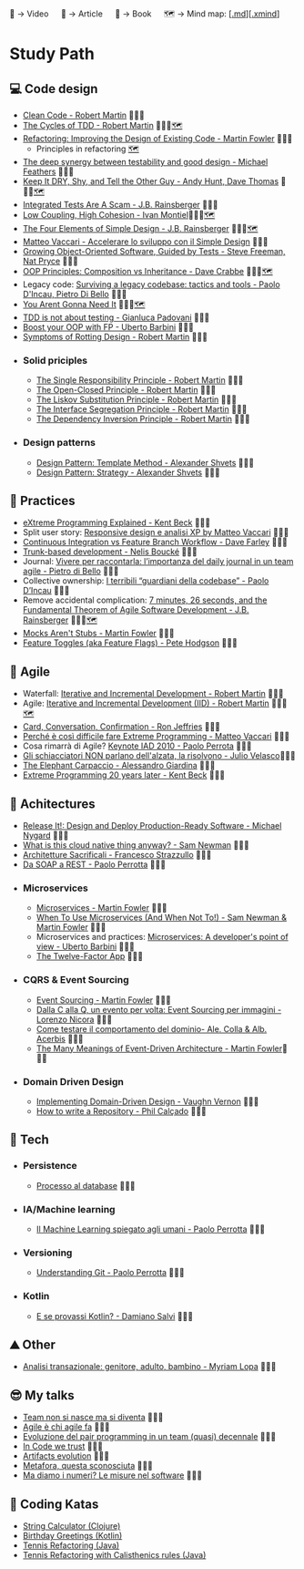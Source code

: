 🎥 -> Video &emsp; 📰 -> Article &emsp; 📗 -> Book &emsp; 🗺️ -> Mind map: [[.md](https://markmap.js.org/)][[.xmind](https://www.xmind.net/)]

# Study Path

## 💻 Code design
* [Clean Code - Robert Martin](https://amzn.to/3u4A3BH) 📗🇬🇧
* [The Cycles of TDD - Robert Martin](https://blog.cleancoder.com/uncle-bob/2014/12/17/TheCyclesOfTDD.html) 📰🇬🇧[🗺️](mind-maps/the_cycles_of_TDD.xmind)
* [Refactoring: Improving the Design of Existing Code - Martin Fowler](https://amzn.to/3fyboRY) 📗🇬🇧
  * Principles in refactoring [🗺️](mind-maps/principles_in_refactoring.xmind)
* [The deep synergy between testability and good design - Michael Feathers](https://www.youtube.com/watch?v=4cVZvoFGJTU)  🎥🇬🇧
* [Keep It DRY, Shy, and Tell the Other Guy - Andy Hunt, Dave Thomas](http://media.pragprog.com/articles/may_04_oo1.pdf) 📰🇬🇧[🗺️](mind-maps/keep_it_dry_shy_and_tell_the_other_guy.mm.md)
* [Integrated Tests Are A Scam - J.B. Rainsberger](https://vimeo.com/80533536) 🎥🇬🇧
* [Low Coupling, High Cohesion - Ivan Montiel](https://medium.com/clarityhub/low-coupling-high-cohesion-3610e35ac4a6)📰🇬🇧[🗺️](low_coupling_high_cohesion.xmind)
* [The Four Elements of Simple Design - J.B. Rainsberger](https://blog.jbrains.ca/permalink/the-four-elements-of-simple-design) 📰🇬🇧[🗺️](mind-maps/the_four_elements_of_simple_design.mm.md)
* [Matteo Vaccari - Accelerare lo sviluppo con il Simple Design](https://www.youtube.com/watch?v=mA9XIxyR1OU&t=2456s) 🎥🇮🇹
* [Growing Object-Oriented Software, Guided by Tests - Steve Freeman, Nat Pryce](https://amzn.to/3sClncL) 📗🇬🇧
* [OOP Principles: Composition vs Inheritance - Dave Crabbe](https://www.youtube.com/watch?v=RiRrcCUyn4M) 🎥🇬🇧[🗺️](mind-maps/composition_vs_inheritance.mm.md)
* Legacy code: [Surviving a legacy codebase: tactics and tools - Paolo D'Incau, Pietro Di Bello](https://www.youtube.com/watch?v=NGfvguzMjqw) 🎥🇬🇧
* [You Arent Gonna Need It](http://wiki.c2.com/?YouArentGonnaNeedIt) 📰🇬🇧[🗺️](mind-maps/you_arent_gonna_need_it.mm.md)
* [TDD is not about testing - Gianluca Padovani](https://vimeo.com/showcase/6668137/video/380836309) 🎥🇮🇹
* [Boost your OOP with FP - Uberto Barbini](https://vimeo.com/showcase/1756292/video/32907017) 🎥🇮🇹
* [Symptoms of Rotting Design - Robert Martin](https://github.com/fracassi-marco/study-path/blob/master/resources/design_principles_and_design_patterns.pdf) 📰🇬🇧
- ### Solid priciples
  * [The Single Responsibility Principle - Robert Martin](resources/solid_srp.pdf) 📰🇬🇧
  * [The Open-Closed Principle - Robert Martin](resources/solid_ocp.pdf) 📰🇬🇧
  * [The Liskov Substitution Principle - Robert Martin](resources/solid_lsp.pdf) 📰🇬🇧
  * [The Interface Segregation Principle - Robert Martin](resources/solid_isp.pdf) 📰🇬🇧
  * [The Dependency Inversion Principle - Robert Martin](resources/solid_dip.pdf) 📰🇬🇧
- ### Design patterns
  * [Design Pattern: Template Method - Alexander Shvets](https://refactoring.guru/design-patterns/template-method) 📰🇬🇧
  * [Design Pattern: Strategy - Alexander Shvets](https://refactoring.guru/design-patterns/strategy) 📰🇬🇧

## 💪 Practices
* [eXtreme Programming Explained - Kent Beck](https://amzn.to/3czziL3) 📗🇬🇧
* Split user story: [Responsive design e analisi XP by Matteo Vaccari](https://www.youtube.com/watch?v=4L9aL_W-Uo0) 🎥🇮🇹
* [Continuous Integration vs Feature Branch Workflow - Dave Farley](https://www.youtube.com/watch?v=v4Ijkq6Myfc&t=1s) 🎥🇬🇧
* [Trunk-based development - Nelis Boucké](https://nelis.boucke.be/post/trunk-based-development/) 📰🇬🇧
* Journal: [Vivere per raccontarla: l’importanza del daily journal in un team agile - Pietro di Bello](https://vimeo.com/195952480) 🎥🇮🇹
* Collective ownership: [I terribili “guardiani della codebase” - Paolo D’Incau](https://vimeo.com/259162101) 🎥🇮🇹
* Remove accidental complication: [7 minutes, 26 seconds, and the Fundamental Theorem of Agile Software Development - J.B. Rainsberger](https://www.youtube.com/watch?v=WSes_PexXcA) 🎥🇬🇧[🗺️](mind-maps/fundamental_theorem_of_agile_software_development.xmind)
* [Mocks Aren't Stubs - Martin Fowler](https://martinfowler.com/articles/mocksArentStubs.html) 📰🇬🇧
* [Feature Toggles (aka Feature Flags) - Pete Hodgson](https://martinfowler.com/articles/feature-toggles.html) 📰🇬🇧

## 🔁 Agile
* Waterfall: [Iterative and Incremental Development - Robert Martin](https://condor.depaul.edu/dmumaugh/readings/handouts/IS375/IIDI.pdf) 📰🇬🇧
* Agile: [Iterative and Incremental Development (IID) - Robert Martin](https://condor.depaul.edu/dmumaugh/readings/handouts/IS375/IIDII.pdf) 📰🇬🇧[🗺️](mind-maps/iterative_and_incremental_development_2.xmind)
* [Card, Conversation, Confirmation - Ron Jeffries](https://ronjeffries.com/xprog/articles/expcardconversationconfirmation/) 📰🇬🇧
* [Perché è così difficile fare Extreme Programming - Matteo Vaccari](https://vimeo.com/113090009) 🎥🇬🇧
* Cosa rimarrà di Agile? [Keynote IAD 2010 - Paolo Perrota](https://vimeo.com/96382289) 🎥🇮🇹
* [Gli schiacciatori NON parlano dell'alzata, la risolvono - Julio Velasco](https://www.youtube.com/watch?v=5RXX-PiifXY)🎥🇮🇹
* [The Elephant Carpaccio - Alessandro Giardina](https://www.intre.it/2020/04/28/the-elephant-carpaccio-exercise/) 📰🇮🇹
* [Extreme Programming 20 years later - Kent Beck](https://www.youtube.com/watch?v=cGuTmOUdFbo) 🎥🇬🇧

## 🧱 Achitectures
* [Release It!: Design and Deploy Production-Ready Software - Michael Nygard](https://amzn.to/3taMXhO) 📗🇬🇧
* [What is this cloud native thing anyway? - Sam Newman](https://www.youtube.com/watch?v=PuDE99ue8SU) 🎥🇬🇧
* [Architetture Sacrificali - Francesco Strazzullo](https://vimeo.com/198014611) 🎥🇮🇹
* [Da SOAP a REST - Paolo Perrotta](https://vimeo.com/95581016) 🎥🇮🇹
- ### Microservices
  * [Microservices - Martin Fowler](https://www.youtube.com/watch?v=wgdBVIX9ifA) 🎥🇬🇧
  * [When To Use Microservices (And When Not To!) - Sam Newman & Martin Fowler](https://www.youtube.com/watch?v=GBTdnfD6s5Q) 🎥🇬🇧
  * Microservices and practices: [Microservices: A developer's point of view - Uberto Barbini](https://www.youtube.com/watch?v=2uWvRFO0vW8) 🎥🇮🇹
  * [The Twelve-Factor App](https://12factor.net/) 📰🇬🇧
- ### CQRS & Event Sourcing
  * [Event Sourcing - Martin Fowler](https://www.youtube.com/watch?v=aweV9FLTZkU) 🎥🇬🇧
  * [Dalla C alla Q, un evento per volta: Event Sourcing per immagini - Lorenzo Nicora](https://www.youtube.com/watch?v=_8daXQAlzd4) 🎥🇮🇹
  * [Come testare il comportamento del dominio- Ale. Colla & Alb. Acerbis](https://www.youtube.com/watch?v=-_CeNjBNvG4) 🎥🇮🇹
  * [The Many Meanings of Event-Driven Architecture - Martin Fowler](https://www.youtube.com/watch?v=STKCRSUsyP0)🎥🇬🇧
- ### Domain Driven Design
  * [Implementing Domain-Driven Design - Vaughn Vernon](https://amzn.to/2TCpSaD) 📗🇬🇧
  * [How to write a Repository - Phil Calçado](https://philcalcado.com/2010/12/23/how_to_write_a_repository.html) 📰🇬🇧

## 🚀 Tech
- ### Persistence
  * [Processo al database](https://www.youtube.com/watch?v=d133uz7wNH4) 🎥🇮🇹
- ### IA/Machine learning
  * [Il Machine Learning spiegato agli umani - Paolo Perrotta](https://www.youtube.com/watch?v=V55B3thsz3I) 🎥🇮🇹
- ### Versioning
  * [Understanding Git - Paolo Perrotta](https://www.youtube.com/watch?v=nHkLxts9Mu4) 🎥🇬🇧
- ### Kotlin
  * [E se provassi Kotlin? - Damiano Salvi](https://vimeo.com/showcase/5610893/video/307456600) 🎥🇮🇹

## ⛰️ Other
* [Analisi transazionale: genitore, adulto, bambino - Myriam Lopa](https://youtu.be/X34TQW8-MAg) 🎥🇮🇹

## 😎 My talks
* [Team non si nasce ma si diventa](https://vimeo.com/115507953) 🎥🇮🇹
* [Agile è chi agile fa](https://vimeo.com/330730685) 🎥🇮🇹
* [Evoluzione del pair programming in un team (quasi) decennale](https://vimeo.com/showcase/5610893/video/307448093) 🎥🇮🇹
* [In Code we trust](https://vimeo.com/showcase/6668137/video/380836477) 🎥🇮🇹
* [Artifacts evolution](https://vimeo.com/346386237) 🎥🇮🇹
* [Metafora, questa sconosciuta](https://www.youtube.com/watch?v=YnJ00trKRzw) 🎥🇮🇹
* [Ma diamo i numeri? Le misure nel software](https://www.youtube.com/watch?v=gYNIs341O0k) 🎥🇮🇹

## 👾 Coding Katas
* [String Calculator (Clojure)](https://github.com/fracassi-marco/String-Calculator-Kata-in-Clojure)
* [Birthday Greetings (Kotlin)](https://github.com/fracassi-marco/birthday-greetings-kata-kotlin)
* [Tennis Refactoring (Java)](https://github.com/fracassi-marco/tennis-refactoring-kata-java)
* [Tennis Refactoring with Calisthenics rules (Java)](https://github.com/fracassi-marco/tennis-refactoring-kata-java/tree/calisthenics-rules)
